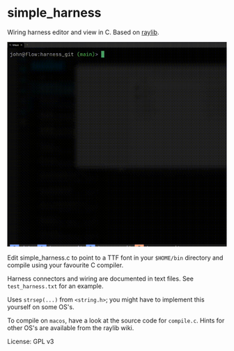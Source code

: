 # simple_harness

Wiring harness editor and view in C. Based on [raylib](https://github.com/raysan5/raylib/).

![A harness demo gif](Demo.gif)

Edit simple_harness.c to point to a TTF font in your ``$HOME/bin`` directory and compile using your favourite C compiler.

Harness connectors and wiring are documented in text files. See ``test_harness.txt`` for an example.

Uses ``strsep(...)`` from ``<string.h>``; you might have to implement this yourself on some OS's.

To compile on ``macos``, have a look at the source code for ``compile.c``. Hints for other OS's are available from the raylib wiki.

License: GPL v3
